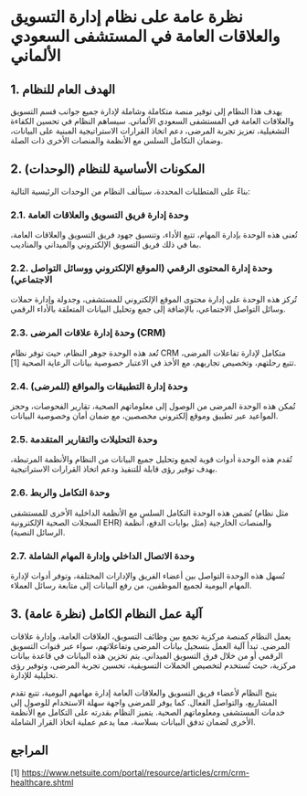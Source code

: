 # نظرة عامة على نظام إدارة التسويق والعلاقات العامة في المستشفى السعودي الألماني

## 1. الهدف العام للنظام

يهدف هذا النظام إلى توفير منصة متكاملة وشاملة لإدارة جميع جوانب قسم التسويق والعلاقات العامة في المستشفى السعودي الألماني. سيساهم النظام في تحسين الكفاءة التشغيلية، تعزيز تجربة المرضى، دعم اتخاذ القرارات الاستراتيجية المبنية على البيانات، وضمان التكامل السلس مع الأنظمة والمنصات الأخرى ذات الصلة.

## 2. المكونات الأساسية للنظام (الوحدات)

بناءً على المتطلبات المحددة، سيتألف النظام من الوحدات الرئيسية التالية:

### 2.1. وحدة إدارة فريق التسويق والعلاقات العامة

تُعنى هذه الوحدة بإدارة المهام، تتبع الأداء، وتنسيق جهود فريق التسويق والعلاقات العامة، بما في ذلك فريق التسويق الإلكتروني والميداني والمناديب.

### 2.2. وحدة إدارة المحتوى الرقمي (الموقع الإلكتروني ووسائل التواصل الاجتماعي)

تُركز هذه الوحدة على إدارة محتوى الموقع الإلكتروني للمستشفى، وجدولة وإدارة حملات وسائل التواصل الاجتماعي، بالإضافة إلى جمع وتحليل البيانات المتعلقة بالأداء الرقمي.

### 2.3. وحدة إدارة علاقات المرضى (CRM)

تُعد هذه الوحدة جوهر النظام، حيث توفر نظام CRM متكامل لإدارة تفاعلات المرضى، تتبع رحلتهم، وتخصيص تجاربهم، مع الأخذ في الاعتبار خصوصية بيانات الرعاية الصحية [1].

### 2.4. وحدة إدارة التطبيقات والمواقع (للمرضى)

تُمكن هذه الوحدة المرضى من الوصول إلى معلوماتهم الصحية، تقارير الفحوصات، وحجز المواعيد عبر تطبيق وموقع إلكتروني مخصصين، مع ضمان أمان وخصوصية البيانات.

### 2.5. وحدة التحليلات والتقارير المتقدمة

تُقدم هذه الوحدة أدوات قوية لجمع وتحليل جميع البيانات من النظام والأنظمة المرتبطة، بهدف توفير رؤى قابلة للتنفيذ ودعم اتخاذ القرارات الاستراتيجية.

### 2.6. وحدة التكامل والربط

تُضمن هذه الوحدة التكامل السلس مع الأنظمة الداخلية الأخرى للمستشفى (مثل نظام السجلات الصحية الإلكترونية EHR) والمنصات الخارجية (مثل بوابات الدفع، أنظمة الرسائل النصية).

### 2.7. وحدة الاتصال الداخلي وإدارة المهام الشاملة

تُسهل هذه الوحدة التواصل بين أعضاء الفريق والإدارات المختلفة، وتوفر أدوات لإدارة المهام اليومية لجميع الموظفين، من رفع البيانات إلى متابعة رسائل العملاء.

## 3. آلية عمل النظام الكامل (نظرة عامة)

يعمل النظام كمنصة مركزية تجمع بين وظائف التسويق، العلاقات العامة، وإدارة علاقات المرضى. تبدأ آلية العمل بتسجيل بيانات المرضى وتفاعلاتهم، سواء عبر قنوات التسويق الرقمي أو من خلال فرق التسويق الميداني. يتم تخزين هذه البيانات في قاعدة بيانات مركزية، حيث تُستخدم لتخصيص الحملات التسويقية، تحسين تجربة المرضى، وتوفير رؤى تحليلية للإدارة.

يتيح النظام لأعضاء فريق التسويق والعلاقات العامة إدارة مهامهم اليومية، تتبع تقدم المشاريع، والتواصل الفعال. كما يوفر للمرضى واجهة سهلة الاستخدام للوصول إلى خدمات المستشفى ومعلوماتهم الصحية. يتميز النظام بقدرته على التكامل مع الأنظمة الأخرى لضمان تدفق البيانات بسلاسة، مما يدعم عملية اتخاذ القرار الشاملة.

## المراجع

[1] https://www.netsuite.com/portal/resource/articles/crm/crm-healthcare.shtml
